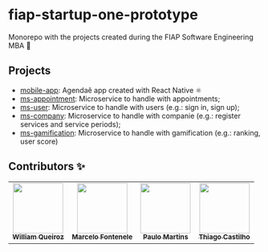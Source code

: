 # fiap-startup-one-prototype

Monorepo with the projects created during the FIAP Software Engineering MBA 🚀

## Projects

- [mobile-app](https://github.com/wnqueiroz/fiap-startup-one-mobile-app): Agendaê app created with React Native ⚛️
- [ms-appointment](https://github.com/wnqueiroz/fiap-startup-one-ms-appointment): Microservice to handle with appointments;
- [ms-user](https://github.com/wnqueiroz/fiap-startup-one-ms-user): Microservice to handle with users (e.g.: sign in, sign up);
- [ms-company](https://github.com/wnqueiroz/fiap-startup-one-ms-company): Microservice to handle with companie (e.g.: register services and service periods);
- [ms-gamification](https://github.com/wnqueiroz/fiap-startup-one-ms-gamification): Microservice to handle with gamification (e.g.: ranking, user score)

## Contributors ✨

<table>
  <tr>
    <td align="center">
        <a href="https://github.com/wnqueiroz">
            <img src="https://github.com/wnqueiroz.png" width="100px;" alt=""/>
            <br />
            <sub>
                <b>William Queiroz</b>
            </sub>
        </a>
        <br />
    </td>
    <td align="center">
        <a href="https://github.com/marcelofontenele">
            <img src="https://github.com/marcelofontenele.png" width="100px;" alt=""/>
            <br />
            <sub>
                <b>Marcelo Fontenele</b>
            </sub>
        </a>
        <br />
    </td>
    <td align="center">
        <a href="https://github.com/Paulohm">
            <img src="https://github.com/Paulohm.png" width="100px;" alt=""/>
            <br />
            <sub>
                <b>Paulo Martins</b>
            </sub>
        </a>
        <br />
    </td>
    <td align="center">
        <a href="https://github.com/thiago-castilho">
            <img src="https://github.com/thiago-castilho.png" width="100px;" alt=""/>
            <br />
            <sub>
                <b>Thiago Castilho</b>
            </sub>
        </a>
        <br />
    </td>
  </tr>
</table>
